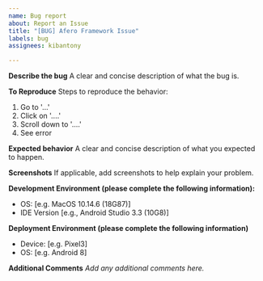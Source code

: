 ```yaml
---
name: Bug report
about: Report an Issue
title: "[BUG] Afero Framework Issue"
labels: bug
assignees: kibantony

---
```


**Describe the bug**
A clear and concise description of what the bug is.

**To Reproduce**
Steps to reproduce the behavior:
1. Go to '...'
2. Click on '....'
3. Scroll down to '....'
4. See error

**Expected behavior**
A clear and concise description of what you expected to happen.

**Screenshots**
If applicable, add screenshots to help explain your problem.

**Development Environment (please complete the following information):**
 - OS: [e.g. MacOS 10.14.6 (18G87)]
 - IDE Version [e.g., Android Studio 3.3 (10G8)]
 
**Deployment Environment (please complete the following information)**
 - Device: [e.g. Pixel3]
 - OS: [e.g. Android 8]

**Additional Comments**
_Add any additional comments here._
